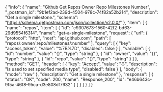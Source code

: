 {
  "info": {
    "name": "Github Get Repos Owner Repo Milestones Number",
    "_postman_id": "9b1ef2ad-239d-4504-978c-74f82a52b214",
    "description": "Get a single milestone.",
    "schema": "https://schema.getpostman.com/json/collection/v2.0.0/"
  },
  "item": [
    {
      "name": "repos",
      "item": [
        {
          "id": "c9307673-1560-42f2-bd63-29d9554f6314",
          "name": "get-a-single-milestone",
          "request": {
            "url": {
              "protocol": "http",
              "host": "api.github.com",
              "path": [
                "repos/:owner/:repo/milestones/:number"
              ],
              "query": [
                {
                  "key": "access_token",
                  "value": "%7B%7D",
                  "disabled": false
                }
              ],
              "variable": [
                {
                  "id": "number",
                  "value": "{}",
                  "type": "string"
                },
                {
                  "id": "owner",
                  "value": "{}",
                  "type": "string"
                },
                {
                  "id": "repo",
                  "value": "{}",
                  "type": "string"
                }
              ]
            },
            "method": "GET",
            "header": [
              {
                "key": "Accept",
                "value": "{}",
                "description": "Is used to set specified media type",
                "disabled": false
              }
            ],
            "body": {
              "mode": "raw"
            },
            "description": "Get a single milestone"
          },
          "response": [
            {
              "status": "OK",
              "code": 200,
              "name": "Response_200",
              "id": "e46b643c-9f5a-46f8-95ca-d3e808df7632"
            }
          ]
        }
      ]
    }
  ]
}